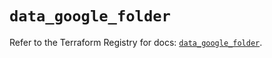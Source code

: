 # `data_google_folder`

Refer to the Terraform Registry for docs: [`data_google_folder`](https://registry.terraform.io/providers/hashicorp/google-beta/5.11.0/docs/data-sources/google_folder).
